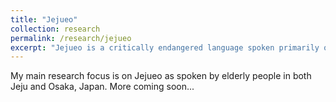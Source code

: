 ```yaml
---
title: "Jejueo"
collection: research
permalink: /research/jejueo
excerpt: "Jejueo is a critically endangered language spoken primarily on Jeju Island, South Korea. My research aims to describe key linguistic features of Jejueo as spoken on Jeju Island as well as by small diasporic groups in Osaka, Japan."
---
```


My main research focus is on Jejueo as spoken by elderly people in both Jeju and Osaka, Japan. More coming soon...